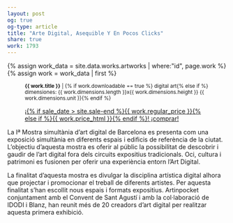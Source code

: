 ```yaml
---
layout: post
og: true
og-type: article
title: "Arte Digital, Asequible Y En Pocos Clicks" 
share: true
work: 1793
---
```


{% assign work_data = site.data.works.artworks | where:"id", page.work %}
{% assign work = work_data | first %}
<figure class="text-center">
	<div class="padding-artwork-container">
		<div class="embed-container embed-container_4-3">
			<core-image sizing="cover" class="core-image-size" preload fade src="{{ work.featured_src }}"></core-image>	
		</div>
	</div>
	<figcaption>
		<p><small><strong>{{ work.title }}</strong> | {% if work.downloadable == true %} digital art{% else if %} dimensiones: {{ work.dimensions.length }}x{{ work.dimensions.height }} {{ work.dimensions.unit }}{% endif %}</small></p>
		<p><a href="{{ work.permalink }}" class="btn btn-primary btn-lg">¡{% if sale_date > site.sale-end %}{{ work.regular_price }}{% else if %}{{ work.price_html }}{% endif %}! ¡comprar! <i class="fa fa-credit-card"></i></a></p>
	</figcaption>
</figure>

La Iª Mostra simultània d’art digital de Barcelona es presenta com una exposició simultània en diferents espais i edificis de referència de la ciutat. L’objectiu d’aquesta mostra es oferir al públic la possibilitat de descobrir i gaudir de l’art digital fora dels circuits expositius tradicionals. Oci, cultura i patrimoni es fusionen per oferir una experiència entorn l’Art Digital.

La finalitat d’aquesta mostra es divulgar la disciplina artística digital alhora que projectar i promocionar el treball de diferents artistes. Per aquesta finalitat s’han escollit nous espais i formats expositius. Artinpocket conjuntament amb el Convent de Sant Agustí i amb la col·laboració de IDODI i Blanz, han reunit més de 20 creadors d’art digital per realitzar aquesta primera exhibició.
